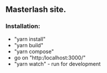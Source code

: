 ## Masterlash site.
### Installation:
* "yarn install"
* "yarn build"
* "yarn compose"
* go on "http:/localhost:3000/"
* "yarn watch" - run for development